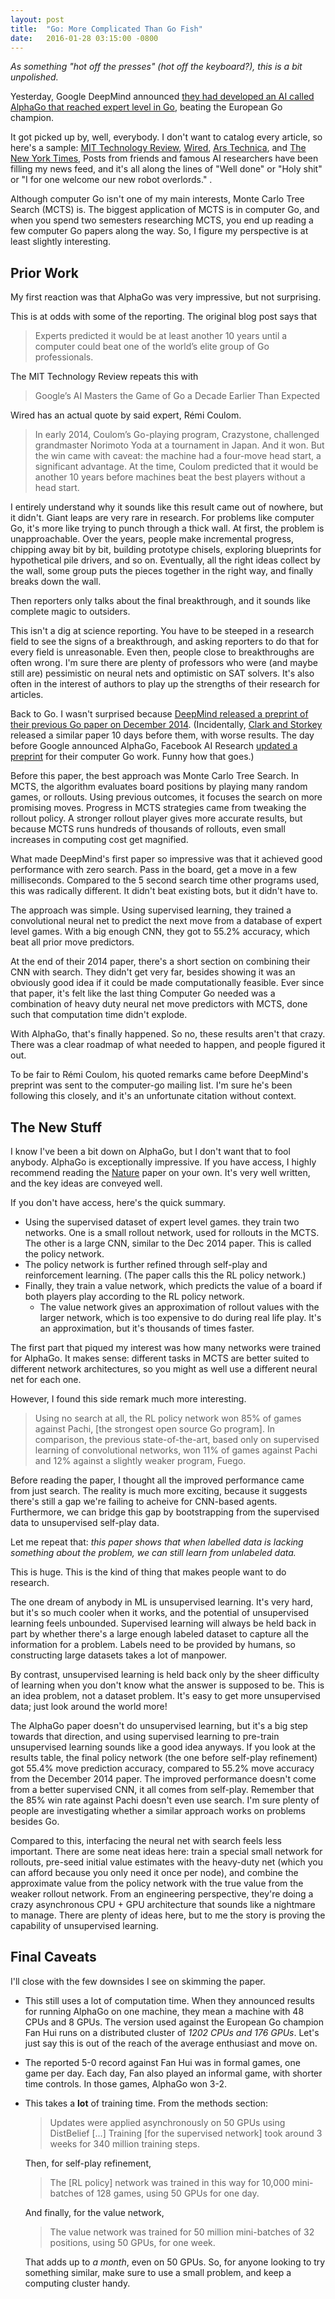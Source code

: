 ```yaml
---
layout: post
title:  "Go: More Complicated Than Go Fish"
date:   2016-01-28 03:15:00 -0800
---
```


*As something "hot off the presses" (hot off the keyboard?), this is a bit unpolished.*

Yesterday, Google DeepMind announced [they had developed an AI called AlphaGo
that reached expert level in Go](http://googleresearch.blogspot.com/2016/01/alphago-mastering-ancient-game-of-go.html),
beating the European Go champion.

It got picked up by, well, everybody. I don't want to catalog every article,
so here's a sample:
[MIT Technology Review](http://www.technologyreview.com/news/546066/googles-ai-masters-the-game-of-go-a-decade-earlier-than-expected/),
[Wired](http://www.wired.com/2016/01/in-a-huge-breakthrough-googles-ai-beats-a-top-player-at-the-game-of-go/),
[Ars Technica](http://arstechnica.com/gadgets/2016/01/googles-ai-beats-go-champion-will-now-take-on-best-player-in-the-world/),
and [The New York Times](http://bits.blogs.nytimes.com/2016/01/27/alphabet-program-beats-the-european-human-go-champion/),
Posts from friends and famous AI researchers have been filling my news feed,
and it's all along the lines of "Well done" or "Holy shit" or "I for one welcome our
new robot overlords." .

Although computer Go isn't one of my main interests,
Monte Carlo Tree Search (MCTS) is. The biggest application of MCTS is in
computer Go, and when you spend two semesters researching MCTS, you end up
reading a few computer Go papers along the way. So, I figure my perspective is
at least slightly interesting.


Prior Work
--------------------------------------------------------------------------

My first reaction was that AlphaGo was very impressive, but not surprising.

This is at odds with some of the reporting. The original blog post says that

> Experts predicted it would be at least another 10 years until a computer
> could beat one of the world’s elite group of Go professionals.

The MIT Technology Review repeats this with

> Google’s AI Masters the Game of Go a Decade Earlier Than Expected

Wired has an actual quote by said expert, Rémi Coulom.

> In early 2014, Coulom’s Go-playing program, Crazystone, challenged grandmaster Norimoto Yoda at a tournament in Japan. And it won. But the win came with caveat: the machine had a four-move head start, a significant advantage. At the time, Coulom predicted that it would be another 10 years before machines beat the best players without a head start.

I entirely understand why it sounds like this result came out of nowhere,
but it didn't. Giant leaps are very rare in research. For problems like computer
Go, it's more like trying to punch through a thick wall. At first, the problem
is unapproachable. Over the years, people make incremental progress,
chipping away bit by bit, building prototype chisels, exploring blueprints for
hypothetical pile drivers, and so on.
Eventually, all the right ideas collect by the wall, some group puts
the pieces together in the right way, and finally breaks down the wall.

Then reporters only talks about the final breakthrough, and it
sounds like complete magic to outsiders.

This isn't a dig at science reporting.
You have to be steeped in a research field to see
the signs of a breakthrough, and asking reporters to do that for every field
is unreasonable. Even then, people close to breakthroughs are often wrong.
I'm sure there are plenty of
professors who were (and maybe still are) pessimistic on neural nets and
optimistic on SAT solvers. It's also often in the interest of authors to
play up the strengths of their research for articles.

Back to Go. I wasn't surprised because [DeepMind released a preprint of
their previous Go paper on December 2014](http://arxiv.org/abs/1412.6564).
(Incidentally, [Clark and Storkey](http://arxiv.org/abs/1412.3409)
released a similar paper 10 days before them, with worse results.
The day before Google announced AlphaGo,
Facebook AI Research [updated a preprint](http://arxiv.org/abs/1511.06410)
for their computer Go work. Funny how that goes.)

Before this paper, the best approach was Monte Carlo Tree
Search. In MCTS, the algorithm evaluates board positions by playing many random
games, or rollouts. Using previous outcomes, it focuses the search on more
promising moves. Progress in MCTS strategies came from tweaking the rollout
policy. A stronger rollout player gives more accurate results,
but because MCTS runs hundreds of thousands of rollouts, even small increases
in computing cost get magnified.

What made DeepMind's first paper so impressive was that it achieved good performance
with zero search. Pass in the board, get a move in a few milliseconds.
Compared to the 5 second search time other programs used, this was radically
different. It didn't beat existing bots, but it didn't have to.

The approach was simple. Using supervised learning, they trained a
convolutional neural net to predict the next move from a database of expert
level games.
With a big enough CNN, they got to 55.2% accuracy, which beat all prior
move predictors.

At the end of their 2014 paper, there's a short section on combining
their CNN with search. They didn't get very far, besides showing it was
an obviously good idea if it could be made computationally feasible.
Ever since that paper, it's felt like the last thing Computer Go needed was a
combination of heavy duty neural net move predictors with MCTS, done such
that computation time didn't explode.

With AlphaGo, that's finally happened. So no, these results aren't that
crazy. There was a clear roadmap of what needed to happen, and people
figured it out.

To be fair to Rémi Coulom, his quoted remarks came before DeepMind's preprint
was sent to the computer-go mailing list. I'm sure he's been following
this closely, and it's an unfortunate citation without context.


The New Stuff
---------------------------------------------------------------------------

I know I've been a bit down on AlphaGo, but I don't want that to fool
anybody. AlphaGo is exceptionally impressive.
If you have access, I highly recommend reading the [Nature](http://www.nature.com/nature/journal/v529/n7587/full/nature16961.html)
paper on your own. It's very well written, and the key ideas are conveyed well.

If you don't have access, here's the quick summary.

* Using the supervised dataset of expert level games. they train
two networks. One is a small rollout network, used for rollouts in the MCTS.
The other is a large CNN, similar to the Dec 2014 paper. This is called
the policy network.
* The policy network is further refined through self-play and reinforcement
learning. (The paper calls this the RL policy network.)
* Finally, they train a value network, which predicts the value of a board
if both players play according to the RL policy network.
  * The value network gives an approximation of rollout values with the
  larger network, which is too expensive to do during real life play.
  It's an approximation, but it's thousands of times faster.

The first part that piqued my interest was how many networks were trained
for AlphaGo. It makes sense: different tasks in MCTS are better suited to different
network architectures, so you might as well use a different neural net for each one.

However, I found this side remark much more interesting.

> Using no search at all, the RL policy network won 85% of games against Pachi,
> [the strongest open source Go program]. In comparison, the previous state-of-the-art,
> based only on supervised learning of convolutional networks, won 11% of games
> against Pachi and 12% against a slightly weaker program, Fuego.

Before reading the paper, I thought all the improved performance came
from just search. The reality is much more exciting, because it suggests
there's still a gap we're failing to acheive for CNN-based agents. Furthermore,
we can bridge this gap by bootstrapping from the supervised data to
unsupervised self-play data.

Let me repeat that: *this paper shows that when labelled data is lacking
something about the problem, we can still learn from unlabeled data.*

This is huge. This is the kind of thing that makes people want to do research.

The one dream of anybody in ML is unsupervised learning.
It's very hard, but it's so much cooler when it works, and the potential of
unsupervised learning feels unbounded.
Supervised learning will always be held back in part by whether
there's a large enough labeled dataset to capture all the information for a problem.
Labels need to be provided by humans, so constructing large datasets takes
a lot of manpower.

By contrast, unsupervised learning is held back only by the sheer difficulty of
learning when you don't know what the answer is supposed to be. This is an idea
problem, not a dataset problem. It's easy to get more unsupervised data; just
look around the world more!

The AlphaGo paper doesn't do unsupervised learning, but it's a big step towards
that direction, and using supervised learning to pre-train unsupervised learning
sounds like a good idea anyways. If you look at the results table,
the final policy network (the one before self-play refinement) got 55.4%
move prediction accuracy, compared to 55.2% move accuracy from the December 2014
paper. The improved performance doesn't come from a better supervised CNN, it all comes from
self-play. Remember that the 85% win rate against Pachi doesn't even use search.
I'm sure plenty of people
are investigating whether a similar approach works on problems besides Go.

Compared to this, interfacing the neural net with search feels less
important. There are some neat ideas here: train a special small network for
rollouts, pre-seed initial value estimates with the heavy-duty net (which you can afford
because you only need it once per node), and combine the approximate value from
the policy network with the true value from the weaker rollout network.
From an engineering perspective, they're
doing a crazy asynchronous CPU + GPU architecture that sounds like a nightmare to
manage. There are plenty of ideas here, but to me the story is proving the
capability of unsupervised learning.


Final Caveats
-------------------------------------------------------------------------------

I'll close with the few downsides I see on skimming the paper.

* This still uses a lot of computation time. When they announced results for
running AlphaGo on one machine, they mean a machine with 48 CPUs and
8 GPUs. The version used against the European Go champion Fan Hui runs on
a distributed cluster of *1202 CPUs and 176 GPUs*. Let's just say this is
out of the reach of the average enthusiast and move on.
* The reported 5-0 record against Fan Hui was in formal games, one game per
day. Each day, Fan also played an informal game, with shorter time controls.
In those games, AlphaGo won 3-2.
* This takes a **lot** of training time. From the methods section:

    > Updates were applied asynchronously on 50 GPUs using DistBelief [...]
    > Training [for the supervised network] took around 3 weeks for
    > 340 million training steps.

    Then, for self-play refinement,
    
    > The [RL policy] network was trained in this way for 10,000 mini-batches
    > of 128 games, using 50 GPUs for one day.
    
    And finally, for the value network,
    
    > The value network was trained for 50 million mini-batches of 32 positions,
    > using 50 GPUs, for one week.
    
    That adds up to *a month*, even on 50 GPUs. So, for anyone looking to try
    something similar, make sure to use a small problem, and keep a computing
    cluster handy.
